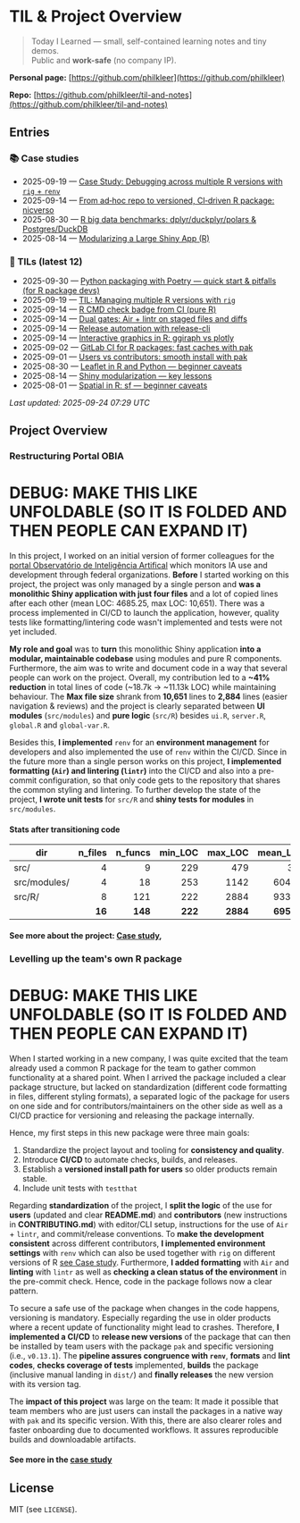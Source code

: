 # TIL & Project Overview

> Today I Learned — small, self-contained learning notes and tiny demos.  
> Public and **work-safe** (no company IP).

**Personal page:** [https://github.com/philkleer](https://github.com/philkleer)

**Repo:** [https://github.com/philkleer/til-and-notes](https://github.com/philkleer/til-and-notes)

## Entries

<!-- START:INDEX -->
### 📚 Case studies
- 2025-09-19 — [Case Study: Debugging across multiple R versions with `rig` + `renv`](notes/case-studies/2025-09-19-debugging-multiple-R-versions-with-rig-and-renv.md)
- 2025-09-14 — [From ad‑hoc repo to versioned, CI‑driven R package: nicverso](notes/case-studies/2025-09-14-nicverso-ci-overhaul.md)
- 2025-08-30 — [R big data benchmarks: dplyr/duckplyr/polars & Postgres/DuckDB](notes/case-studies/2025-08-30-r-bigdata-benchmarks-updated.md)
- 2025-08-14 — [Modularizing a Large Shiny App (R)](notes/case-studies/2025-08-14-modularizing-large-shiny-app.md)

### 📝 TILs (latest 12)
- 2025-09-30 — [Python packaging with Poetry — quick start & pitfalls (for R package devs)](til/2025/09/2025-09-30-poetry-quickstart-pitfalls.md)
- 2025-09-19 — [TIL: Managing multiple R versions with `rig`](til/2025/09/2025-09-19-managing-multiple-r-versions-with-rig.md)
- 2025-09-14 — [R CMD check badge from CI (pure R)](til/2025/09/2025-09-07-r-cmd-check-badge-from-ci-(pure-r).md)
- 2025-09-14 — [Dual gates: Air + lintr on staged files and diffs](til/2025/09/2025-09-14-dual-gates-air-+-lintr-on-staged-files-and-diffs.md)
- 2025-09-14 — [Release automation with release-cli](til/2025/09/2025-09-10-release-automation-with-release-cli.md)
- 2025-09-14 — [Interactive graphics in R: ggiraph vs plotly](til/2025/08/2025-08-24-ggiraph-vs-plotly.md)
- 2025-09-02 — [GitLab CI for R packages: fast caches with pak](til/2025/09/2025-09-02-gitlab-ci-for-r-packages-fast-caches-with-pak.md)
- 2025-09-01 — [Users vs contributors: smooth install with pak](til/2025/09/2025-09-01-users-vs-contributors-smooth-install-with-pak.md)
- 2025-08-30 — [Leaflet in R and Python — beginner caveats](til/2025/08/2025-08-30-leaflet-r-vs-python-caveats.md)
- 2025-08-14 — [Shiny modularization — key lessons](til/2025/08/2025-08-14-modularization.md)
- 2025-08-01 — [Spatial in R: sf — beginner caveats](til/2025/08/2025-08-01-sf-vs-geopolars-caveats.md)

_Last updated: 2025-09-24 07:29 UTC_
<!-- END:INDEX -->

## Project Overview

### Restructuring Portal OBIA

# DEBUG: MAKE THIS LIKE UNFOLDABLE (SO IT IS FOLDED AND THEN PEOPLE CAN EXPAND IT)

In this project, I worked on an initial version of former colleagues for the [portal Observatório de Inteligência Artifical](https://obia.nic.br) which monitors IA use and development through federal organizations. **Before** I started working on this project, the project was only managed by a single person and **was a monolithic Shiny application with just four files** and a lot of copied lines after each other (mean LOC: 4685.25, max LOC: 10,651). There was a process implemented in CI/CD to launch the application, however, quality tests like formatting/lintering code wasn't implemented and tests were not yet included. 

**My role and goal** was to **turn** this monolithic Shiny application **into a modular, maintainable codebase** using modules and pure R components. Furthermore, the aim was to write and document code in a way that several people can work on the project. Overall, my contribution led to a **~41% reduction** in total lines of code (~18.7k → ~11.13k LOC) while maintaining behaviour. The **Max file size** shrank from **10,651** lines to **2,884** lines (easier navigation & reviews) and the project is clearly separated between **UI modules** (`src/modules`) and **pure logic** (`src/R`) besides `ui.R`, `server.R`, `global.R` and `global-var.R`.

Besides this, **I implemented** `renv` for an **environment management** for developers and also implemented the use of `renv` within the CI/CD. Since in the future more than a single person works on this project, **I implemented formatting (`Air`) and lintering (`lintr`)** into the CI/CD and also into a pre-commit configuration, so that only code gets to the repository that shares the common styling and lintering. To further develop the state of the project, **I wrote unit tests** for `src/R` and **shiny tests for modules** in `src/modules`.

#### Stats after transitioning code

| dir          | n_files | n_funcs | min_LOC |  max_LOC |   mean_LOC | median_LOC |
|--------------|--------:|--------:|--------:|---------:|-----------:|-----------:|
| src/         |       4 |       9 |     229 |      479 |        312 |        270 |
| src/modules/ |       4 |      18 |     253 |     1142 |     604.75 |        512 |
| src/R/       |       8 |     121 |     222 |     2884 |     933.38 |      690.5 |
| **<TOTAL>**  |  **16** | **148** | **222** | **2884** | **695.88** |    **481** |

#### See more about the project: [Case study](notes/case-studies/2025-08-14-modularizing-large-shiny-app.md), 

### Levelling up the team's own R package

# DEBUG: MAKE THIS LIKE UNFOLDABLE (SO IT IS FOLDED AND THEN PEOPLE CAN EXPAND IT)

When I started working in a new company, I was quite excited that the team already used a common R package for the team to gather common functionality at a shared point. When I arrived the package included a clear package structure, but lacked on standardization (different code formatting in files, different styling formats), a separated logic of the package for users on one side and for contributors/maintainers on the other side as well as a CI/CD practice for versioning and releasing the package internally.

Hence, my first steps in this new package were three main goals:

1. Standardize the project layout and tooling for **consistency and quality**.
2. Introduce **CI/CD** to automate checks, builds, and releases.
3. Establish a **versioned install path for users** so older products remain stable.
4. Include unit tests with `testthat`

Regarding **standardization** of the project, I **split the logic** of the use for **users** (updated and clear **README.md**) and **contributors** (new instructions in **CONTRIBUTING.md**) with editor/CLI setup, instructions for the use of `Air` + `lintr`, and commit/release conventions. To **make the development consistent** across different contributors, **I implemented environment settings** with `renv` which can also be used together with `rig` on different versions of  R [see Case study](notes/case-studies/2025-09-19-debugging-multiple-R-versions-with-rig-and-renv.md). Furthermore, **I added formatting** with `Air` and **linting** with `lintr` as well as **checking a clean status of the environment** in the pre-commit check. Hence, code in the package follows now a clear pattern. 

To secure a safe use of the package when changes in the code happens, versioning is mandatory. Especially regarding the use in older products where a recent update of functionality might lead to crashes. Therefore, **I implemented a CI/CD** to **release new versions** of the package that can then be installed by team users with the package `pak` and specific versioning (i.e., `v0.13.1`). The **pipeline assures congruence with `renv`**, **formats** and **lint codes**, **checks coverage of tests** implemented, **builds** the package (inclusive manual landing in `dist/`) and **finally releases** the new version with its version tag. 

The **impact of this project** was large on the team: It made it possible that team members who are just users can install the packages in a native way with `pak` and its specific version. With this, there are also clearer roles and faster onboarding due to documented workflows. It assures reproducible builds and downloadable artifacts.

#### See more in the [case study](notes/case-studies/2025-09-14-nicverso-ci-overhaul.md)

## License
MIT (see `LICENSE`).

